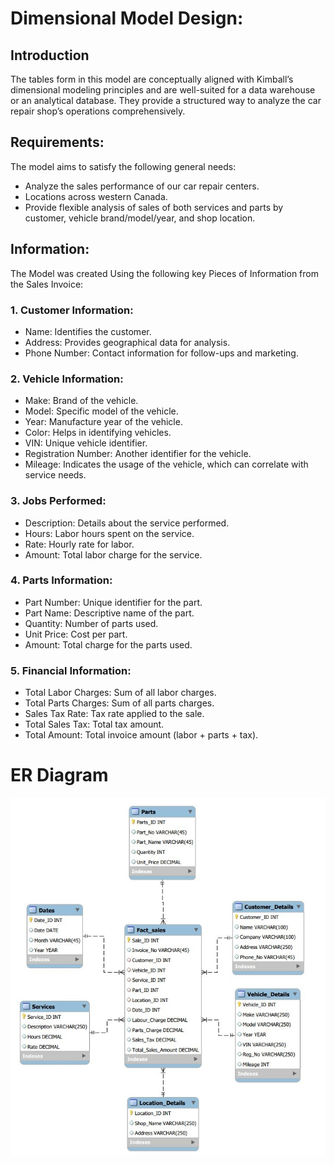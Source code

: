 # Dimensional Model Design:

## Introduction

The tables form in this model are conceptually aligned with Kimball’s dimensional modeling principles and are well-suited for a data warehouse or an analytical database. They provide a structured way to analyze the car repair shop’s operations comprehensively.
## Requirements:
The model aims to satisfy the following general needs:
- Analyze the sales performance of our car repair centers.
- Locations across western Canada.
- Provide flexible analysis of sales of both services and parts by customer, vehicle
brand/model/year, and shop location.

## Information:
The Model was created Using the following key Pieces of Information from the
Sales Invoice:
### 1. Customer Information:
- Name: Identifies the customer.
- Address: Provides geographical data for analysis.
- Phone Number: Contact information for follow-ups and marketing.
### 2. Vehicle Information:
- Make: Brand of the vehicle.
- Model: Specific model of the vehicle.
- Year: Manufacture year of the vehicle.
- Color: Helps in identifying vehicles.
- VIN: Unique vehicle identifier.
- Registration Number: Another identifier for the vehicle.
- Mileage: Indicates the usage of the vehicle, which can correlate with service
needs.
### 3. Jobs Performed:
- Description: Details about the service performed.
- Hours: Labor hours spent on the service.
- Rate: Hourly rate for labor.
- Amount: Total labor charge for the service.
### 4. Parts Information:
- Part Number: Unique identifier for the part.
- Part Name: Descriptive name of the part.
- Quantity: Number of parts used.
- Unit Price: Cost per part.
- Amount: Total charge for the parts used.
### 5. Financial Information:
- Total Labor Charges: Sum of all labor charges.
- Total Parts Charges: Sum of all parts charges.
- Sales Tax Rate: Tax rate applied to the sale.
- Total Sales Tax: Total tax amount.
- Total Amount: Total invoice amount (labor + parts + tax).

# ER Diagram

![](data_guy.jpg)
